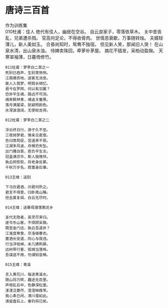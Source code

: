 # 唐诗三百首  
作为训练集  
    010杜甫：佳人
    绝代有佳人，幽居在空谷。
    自云良家子，零落依草木。
    关中昔丧乱，兄弟遭杀戮。
    官高何足论，不得收骨肉。
    世情恶衰歇，万事随转烛。
    夫婿轻薄儿，新人美如玉。
    合昏尚知时，鸳鸯不独宿。
    但见新人笑，那闻旧人哭！
    在山泉水清，出山泉水浊。
    侍婢卖珠回，牵萝补茅屋。
    摘花不插发，采柏动盈掬。
    天寒翠袖薄，日暮倚修竹。

    011杜甫：梦李白二首之一
    死别已吞声，生别常恻恻。
    江南瘴疠地，逐客无消息。
    故人入我梦，明我长相忆。
    君今在罗网，何以有羽翼？
    恐非平生魂，路远不可测。
    魂来枫林青，魂返关塞黑。
    落月满屋梁，犹疑照颜色。
    水深波浪阔，无使蛟龙得。

    012杜甫：梦李白二首之二

    浮云终日行，游子久不至。
    三夜频梦君，情亲见君意。
    告归常局促，苦道来不易。
    江湖多风波，舟楫恐失坠。
    出门搔白首，若负平生志。
    冠盖满京华，斯人独憔悴。
    孰云网恢恢，将老身反累。
    千秋万岁名，寂寞身后事。

    013王维：送别

    下马饮君酒，问君何所之。
    君言不得意，归卧南山陲。
    但去莫复闻，白云无尽时。

    014王维：送綦毋潜落第还乡

    圣代无隐者，英灵尽来归。
    遂令东山客，不得顾采薇。
    既至金门远，孰云吾道非？
    江淮度寒食，京洛缝春衣。
    置酒长安道，同心与我违。
    行当浮桂棹，未几拂荆扉。
    远树带行客，孤城当落晖。
    吾谋适不用，勿谓知音稀。

    015王维：青溪

    言入黄花川，每逐青溪水。
    随山将万转，趣途无百里。
    声喧乱石中，色静深松里。
    漾漾泛菱荇，澄澄映葭苇。
    我心素已闲，清川澹如此。
    请留盘石上，垂钓将已矣。

